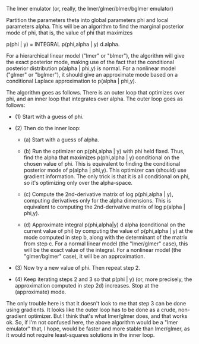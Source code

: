 The lmer emulator (or, really, the lmer/glmer/blmer/bglmer emulator)

Partition the parameters theta into global parameters phi and local parameters alpha.  This will be an algorithm to find the marginal posterior mode of phi, that is, the value of phi that maximizes 

p(phi | y) = INTEGRAL p(phi,alpha | y) d.alpha.  

For a hierarchical linear model ("lmer" or "blmer"), the algorithm will give the exact posterior mode, making use of the fact that the conditional posterior distribution p(alpha | phi,y) is normal.  For a nonlinear model ("glmer" or "bglmer"), it should give an approximate mode based on a conditional Laplace approximation to p(alpha | phi,y).

The algorithm goes as follows.  There is an outer loop that optimizes over phi, and an inner loop that integrates over alpha.
The outer loop goes as follows:

* (1) Start with a guess of phi.

* (2) Then do the inner loop:

    * (a) Start with a guess of alpha.

    *  (b) Run the optimizer on p(phi,alpha | y) with phi held fixed.  Thus, find the alpha that maximizes p(phi,alpha | y) conditional on the chosen value of phi.  This is equivalent to finding the conditional posterior mode of p(alpha | phi,y).  This optimizer can (should) use gradient information.  The only trick is that it is all conditional on phi, so it's optimizing only over the alpha-space.

    *  (c) Compute the 2nd-derivative matrix of log p(phi,alpha | y), computing derivatives only for the alpha dimensions.  This is equivalent to computing the 2nd-derivative matrix of log p(alpha | phi,y).

    *  (d) Approximate integral p(phi,alpha|y) d alpha (conditional on the current value of phi) by computing the value of p(phi,alpha | y) at the mode computed in step b, along with the determinant of the matrix from step c.  For a normal linear model (the "lmer/glmer" case), this will be the exact value of the integral.  For a nonlinear model (the "glmer/bglmer" case), it will be an approximation.

* (3) Now try a new value of phi.  Then repeat step 2.

* (4) Keep iterating steps 2 and 3 so that p(phi | y) (or, more precisely, the approximation computed in step 2d) increases.  Stop at the (approximate) mode.

The only trouble here is that it doesn't look to me that step 3 can be done using gradients.  It looks like the outer loop has to be done as a crude, non-gradient optimizer.  But I think that's what lmer/glmer does, and that works ok.  So, if I'm not confused here, the above algorithm would be a "lmer emulator" that, I hope, would be faster and more stable than lmer/glmer, as it would not require least-squares solutions in the inner loop.